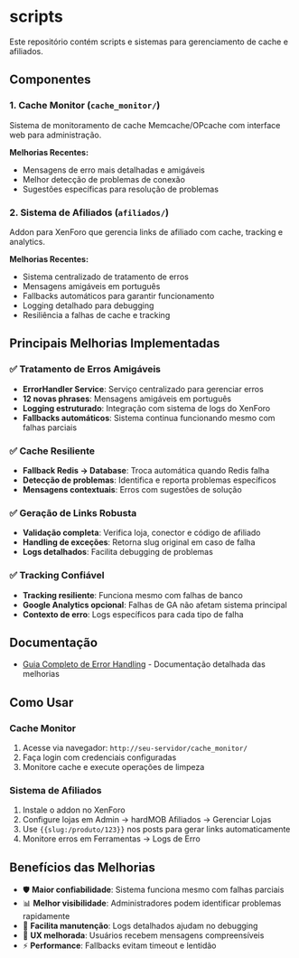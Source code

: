 # scripts

Este repositório contém scripts e sistemas para gerenciamento de cache e afiliados.

## Componentes

### 1. Cache Monitor (`cache_monitor/`)
Sistema de monitoramento de cache Memcache/OPcache com interface web para administração.

**Melhorias Recentes:**
- Mensagens de erro mais detalhadas e amigáveis
- Melhor detecção de problemas de conexão
- Sugestões específicas para resolução de problemas

### 2. Sistema de Afiliados (`afiliados/`)
Addon para XenForo que gerencia links de afiliado com cache, tracking e analytics.

**Melhorias Recentes:**
- Sistema centralizado de tratamento de erros
- Mensagens amigáveis em português
- Fallbacks automáticos para garantir funcionamento
- Logging detalhado para debugging
- Resiliência a falhas de cache e tracking

## Principais Melhorias Implementadas

### ✅ Tratamento de Erros Amigáveis
- **ErrorHandler Service**: Serviço centralizado para gerenciar erros
- **12 novas phrases**: Mensagens amigáveis em português  
- **Logging estruturado**: Integração com sistema de logs do XenForo
- **Fallbacks automáticos**: Sistema continua funcionando mesmo com falhas parciais

### ✅ Cache Resiliente
- **Fallback Redis → Database**: Troca automática quando Redis falha
- **Detecção de problemas**: Identifica e reporta problemas específicos
- **Mensagens contextuais**: Erros com sugestões de solução

### ✅ Geração de Links Robusta
- **Validação completa**: Verifica loja, conector e código de afiliado
- **Handling de exceções**: Retorna slug original em caso de falha
- **Logs detalhados**: Facilita debugging de problemas

### ✅ Tracking Confiável
- **Tracking resiliente**: Funciona mesmo com falhas de banco
- **Google Analytics opcional**: Falhas de GA não afetam sistema principal
- **Contexto de erro**: Logs específicos para cada tipo de falha

## Documentação

- [Guia Completo de Error Handling](ERRO_HANDLING_GUIDE.md) - Documentação detalhada das melhorias

## Como Usar

### Cache Monitor
1. Acesse via navegador: `http://seu-servidor/cache_monitor/`
2. Faça login com credenciais configuradas
3. Monitore cache e execute operações de limpeza

### Sistema de Afiliados
1. Instale o addon no XenForo
2. Configure lojas em Admin → hardMOB Afiliados → Gerenciar Lojas
3. Use `{{slug:/produto/123}}` nos posts para gerar links automaticamente
4. Monitore erros em Ferramentas → Logs de Erro

## Benefícios das Melhorias

- 🛡️ **Maior confiabilidade**: Sistema funciona mesmo com falhas parciais
- 📊 **Melhor visibilidade**: Administradores podem identificar problemas rapidamente  
- 🔧 **Facilita manutenção**: Logs detalhados ajudam no debugging
- 👥 **UX melhorada**: Usuários recebem mensagens compreensíveis
- ⚡ **Performance**: Fallbacks evitam timeout e lentidão
